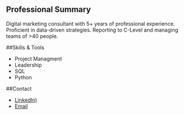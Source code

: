 ## Professional Summary 
Digital marketing consultant with 5+ years of professional experience. Proficient in data-driven strategies. Reporting to C-Level and managing teams of >40 people. 

##Skills & Tools
- Project Managment
- Leadership
- SQL
- Python

##Contact 
- [LinkedIn](https://www.linkedin.com/in/crismosquerav/))
- [Email](mailto:cris.mosquera.v@gmail.com)




<!--
**crismosquerav/crismosquerav** is a ✨ _special_ ✨ repository because its `README.md` (this file) appears on your GitHub profile.

Here are some ideas to get you started:

- 🔭 I’m currently working on ...
- 🌱 I’m currently learning ...
- 👯 I’m looking to collaborate on ...
- 🤔 I’m looking for help with ...
- 💬 Ask me about ...
- 📫 How to reach me: ...
- 😄 Pronouns: ...
- ⚡ Fun fact: ...
-->

